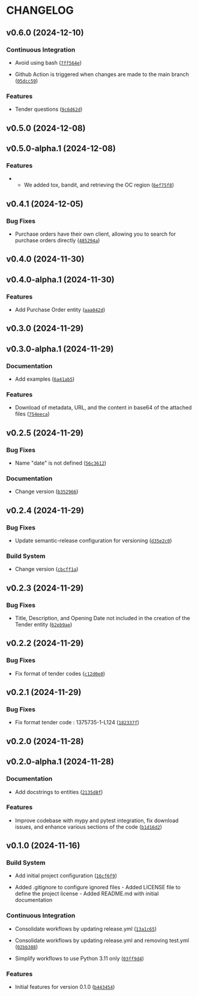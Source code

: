 # CHANGELOG


## v0.6.0 (2024-12-10)

### Continuous Integration

- Avoid using bash
  ([`7ff564e`](https://github.com/nguaman/licitpy/commit/7ff564e7da4c2ec0b77db1a24ad988c4d607eec4))

- Github Action is triggered when changes are made to the main branch
  ([`05dcc59`](https://github.com/nguaman/licitpy/commit/05dcc5968d81e72ad2cbaf93c96c4af2b59eebfa))

### Features

- Tender questions
  ([`9c6d62d`](https://github.com/nguaman/licitpy/commit/9c6d62dd31a5e6d35bba2370dfa596f7ce7c8b91))


## v0.5.0 (2024-12-08)


## v0.5.0-alpha.1 (2024-12-08)

### Features

- - We added tox, bandit, and retrieving the OC region
  ([`6ef75f8`](https://github.com/nguaman/licitpy/commit/6ef75f85337f13f57a6f43ac265cba8c342402a8))


## v0.4.1 (2024-12-05)

### Bug Fixes

- Purchase orders have their own client, allowing you to search for purchase orders directly
  ([`485294a`](https://github.com/nguaman/licitpy/commit/485294ae1753f733ab02cd62692e159cc63ec677))


## v0.4.0 (2024-11-30)


## v0.4.0-alpha.1 (2024-11-30)

### Features

- Add Purchase Order entity
  ([`aaa042d`](https://github.com/nguaman/licitpy/commit/aaa042d8bf9a55a4e8c459413fa066d31026d488))


## v0.3.0 (2024-11-29)


## v0.3.0-alpha.1 (2024-11-29)

### Documentation

- Add examples
  ([`6a41ab5`](https://github.com/nguaman/licitpy/commit/6a41ab5ff3bb52cb1189fdbc4d5e327b68447ddf))

### Features

- Download of metadata, URL, and the content in base64 of the attached files
  ([`754eeca`](https://github.com/nguaman/licitpy/commit/754eecae6e72745efc6dd92028c78f06a8fa55c1))


## v0.2.5 (2024-11-29)

### Bug Fixes

- Name "date" is not defined
  ([`56c3612`](https://github.com/nguaman/licitpy/commit/56c3612a5cbc5e860113b3803292d5c3bcbb6a5a))

### Documentation

- Change version
  ([`b352966`](https://github.com/nguaman/licitpy/commit/b352966ad7fbbe19a4a70a65cb0a39ef69656911))


## v0.2.4 (2024-11-29)

### Bug Fixes

- Update semantic-release configuration for versioning
  ([`d35e2c0`](https://github.com/nguaman/licitpy/commit/d35e2c062129b47349229d79dd5d9ccb9d04c21f))

### Build System

- Change version
  ([`cbcff1a`](https://github.com/nguaman/licitpy/commit/cbcff1a493b06a94ef6d1e951624fb118fa33aae))


## v0.2.3 (2024-11-29)

### Bug Fixes

- Title, Description, and Opening Date not included in the creation of the Tender entity
  ([`62eb9ae`](https://github.com/nguaman/licitpy/commit/62eb9aecb4804ddcf8c26db535a3f826464c163b))


## v0.2.2 (2024-11-29)

### Bug Fixes

- Fix format of tender codes
  ([`c12d0e0`](https://github.com/nguaman/licitpy/commit/c12d0e03b1b88a3d502773901e57133461310435))


## v0.2.1 (2024-11-29)

### Bug Fixes

- Fix format tender code : 1375735-1-L124
  ([`182337f`](https://github.com/nguaman/licitpy/commit/182337f8e24b9ca532322500d497f6cc14977beb))


## v0.2.0 (2024-11-28)


## v0.2.0-alpha.1 (2024-11-28)

### Documentation

- Add docstrings to entities
  ([`2135d8f`](https://github.com/nguaman/licitpy/commit/2135d8f8edcd4ca3c5339456e256d32aa2d194c6))

### Features

- Improve codebase with mypy and pytest integration, fix download issues, and enhance various
  sections of the code
  ([`b1d16d2`](https://github.com/nguaman/licitpy/commit/b1d16d28d673bc61dd9d787ae1c340273f474f25))


## v0.1.0 (2024-11-16)

### Build System

- Add initial project configuration
  ([`16cf6f9`](https://github.com/nguaman/licitpy/commit/16cf6f9f3ce65c583fc67e0d772a69c8aa58697f))

- Added .gitignore to configure ignored files - Added LICENSE file to define the project license -
  Added README.md with initial documentation

### Continuous Integration

- Consolidate workflows by updating release.yml
  ([`13a1c65`](https://github.com/nguaman/licitpy/commit/13a1c65a2976f8000a333ccc7689da79c9aef07f))

- Consolidate workflows by updating release.yml and removing test.yml
  ([`02bb388`](https://github.com/nguaman/licitpy/commit/02bb388d4c24f25a49e9b04feec1631d7f0f1349))

- Simplify workflows to use Python 3.11 only
  ([`03ff9d4`](https://github.com/nguaman/licitpy/commit/03ff9d4953d88149ed584aaba13aea8bd4516943))

### Features

- Initial features for version 0.1.0
  ([`b443454`](https://github.com/nguaman/licitpy/commit/b443454c1aebe876af7775dee3c295f46d9f1a4b))
